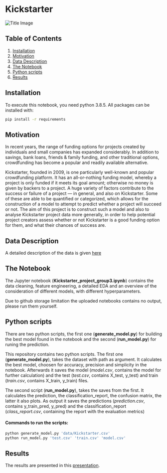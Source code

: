 # Kickstarter

![Title Image](https://github.com/lima-tango/kickstarter/blob/main/images/title.jpg "Thanks to [Med Badr Chemmaoui](https://unsplash.com/photos/ZSPBhokqDMc)")

## Table of Contents

1. [Installation](#installation)
1. [Motivation](#motivaton)
1. [Data Description](#data)
1. [The Notebook](#notebook)
1. [Python scripts](#scripts)
1. [Results](#results)


## Installation <a name="installation"></a>

To execute this notebook, you need python 3.8.5.
All packages can be installed with:
```bash
pip install -r requirements
```

## Motivation <a name="motivation"></a>

In recent years, the range of funding options for projects created by individuals and small companies has expanded considerably. In addition to savings, bank loans, friends & family funding, and other traditional options, crowdfunding has become a popular and readily available alternative.

Kickstarter, founded in 2009, is one particularly well-known and popular crowdfunding platform. It has an all-or-nothing funding model, whereby a project is only funded if it meets its goal amount; otherwise no money is given by backers to a project.
A huge variety of factors contribute to the success or failure of a project — in general, and also on Kickstarter. Some of these are able to be quantified or categorized, which allows for the construction of a model to attempt to predict whether a project will succeed or not. The aim of this project is to construct such a model and also to analyse Kickstarter project data more generally, in order to help potential project creators assess whether or not Kickstarter is a good funding option for them, and what their chances of success are.

## Data Description <a name="data"></a>

A detailed description of the data is given [here](https://github.com/sssjggg/project_2_group_3//blob/main/columns.md)

## The Notebook <a name="notebook"></a>

The Jupyter notebook (**Kickstarter_project_group3.ipynb**) contains the data cleaning, feature engineering, a detailed EDA and an overview of the consideration of different models, with different hyperparameters.

Due to github storage limitation the uploaded notebooks contains no output, please run them yourself.


## Python scripts <a name="scripts"></a>

There are two python scripts, the first one (**generate_model.py**) for building the best model found in the notebook and the second (**run_model.py**) for runing the prediction.

This repository contains two python scripts.
The first one (**generate_model.py**), takes the dataset with path as argument. It calculates the best model, choosen for accuracy, precision and simplicity in the notebook. Afterwards it saves the model (*model.csv*, contains the model for further calculation) and the test (*test.csv*, contains X_test, y_test) and train (*train.csv*, contains X_train, y_train) files.

The second script (**run_model.py**), takes the saves from the first. It calculates the prediction, the classification_report, the confusion matrix, the latter it also plots. As output it saves the predictions (*prediction.csv*, contains y_train_pred, y_pred) and the classification_report (*class_report.csv*, containing the report with the evaluation metrics)

#### Commands to run the scripts:
```bash
python generate_model.py 'data/Kickstarter.csv'
python run_model.py 'test.csv' 'train.csv' 'model.csv' 
```
## Results <a name="results"></a>

The results are presented in this [presentation](https://github.com/sssjggg/project_2_group_3//blob/main/kickstarter_presentation.pdf).


